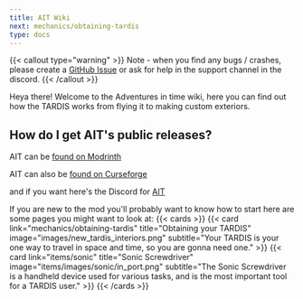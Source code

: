 ```yaml
---
title: AIT Wiki
next: mechanics/obtaining-tardis
type: docs
---
```

{{< callout type="warning" >}}
  Note - when you find any bugs / crashes, please create a [GitHub Issue](https://github.com/Loqor/ait/issues/new) or ask for help in the support channel in the discord.
{{< /callout >}}

Heya there! Welcome to the Adventures in time wiki, here you can find out how the TARDIS works from flying it to making custom exteriors.



## How do I get AIT's public releases?

AIT can be [found on Modrinth](https://modrinth.com/mod/ait)

AIT can also be [found on Curseforge](https://www.curseforge.com/minecraft/mc-mods/adventures-in-time)

and if you want here's the Discord for [AIT](https://discord.gg/D5Et6Ux7BS)

If you are new to the mod you'll probably want to know how to start here are some pages you might want to look at:
{{< cards >}}
  {{< card link="mechanics/obtaining-tardis" title="Obtaining your TARDIS" image="images/new_tardis_interiors.png" subtitle="Your TARDIS is your one way to travel in space and time, so you are gonna need one." >}}
  {{< card link="items/sonic" title="Sonic Screwdriver" image="items/images/sonic/in_port.png" subtitle="The Sonic Screwdriver is a handheld device used for various tasks,  and is the most important tool for a TARDIS user." >}}
{{< /cards >}}